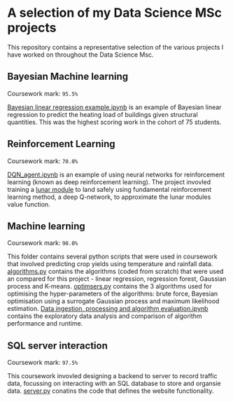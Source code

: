 # A selection of my Data Science MSc projects
This repository contains a representative selection of the various projects I have worked on throughout the Data Science Msc.

## Bayesian Machine learning 
Coursework mark: `95.5%`

[Bayesian linear regression example.ipynb](https://github.com/ChrisMcD0nagh/Data-Science-MSc-project_selection/blob/main/Bayesian%20Machine%20Learning/Bayesian%20linear%20regression%20example) is an example of Bayesian linear regression to predict the heating load of buildings given structural quantities. This was the highest scoring work in the cohort of 75 students. 

## Reinforcement Learning
Coursework mark: `70.0%`

[DQN_agent.ipynb](https://github.com/ChrisMcD0nagh/Data-Science-MSc-project_selection/blob/main/Deep%20reinforcement%20learning%20example/DQN_agent_no_tgt.py) is an  example of using neural networks for reinforcement learning (known as deep reinforcement learning). The project invovled training a [lunar module](https://gym.openai.com/envs/LunarLander-v2/) to land safely using fundamental reinforcement learning method, a deep Q-network, to approximate the lunar modules value function.

## Machine learning 
Coursework mark: `90.0%`

This folder contains several python scripts that were used in coursework that involved predicting crop yields using temperature and rainfall data. [algorithms.py](https://github.com/ChrisMcD0nagh/Data-Science-MSc-project_selection/blob/main/Machine%20learning%20example/algorithms.py) contains the algorithms (coded from scratch) that were used an compared for this project - linear regression, regression forest, Gaussian process and K-means. [optimsers.py](https://github.com/ChrisMcD0nagh/Data-Science-MSc-project_selection/blob/main/Machine%20learning%20example/optimisers.py) contains the 3 algorithms used for optimising the hyper-parameters of the algorithms: brute force, Bayesian optimisation using a surrogate Gaussian process and maximum likelihood estimation. [Data ingestion, processing and algorithm evaluation.ipynb](https://github.com/ChrisMcD0nagh/Data-Science-MSc-project_selection/blob/main/Machine%20learning%20example/Data%20ingestion%2C%20processing%20and%20algorithm%20evaluation.ipynb) contains the exploratory data analysis and comparison of algorithm performance and runtime.

## SQL server interaction 
Coursework mark: `97.5%`

This coursework invovled designing a backend to server to record traffic data, focussing on interacting with an SQL database to store and organsie data.
[server.py](https://github.com/ChrisMcD0nagh/Data-Science-MSc-project_selection/blob/main/SQL%20server%20interaction%20example/server.py) conatins the code that defines the website functionality. 
